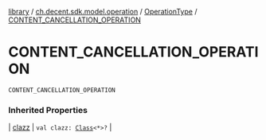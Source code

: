 [library](../../index.md) / [ch.decent.sdk.model.operation](../index.md) / [OperationType](index.md) / [CONTENT_CANCELLATION_OPERATION](./-c-o-n-t-e-n-t_-c-a-n-c-e-l-l-a-t-i-o-n_-o-p-e-r-a-t-i-o-n.md)

# CONTENT_CANCELLATION_OPERATION

`CONTENT_CANCELLATION_OPERATION`

### Inherited Properties

| [clazz](clazz.md) | `val clazz: `[`Class`](http://docs.oracle.com/javase/6/docs/api/java/lang/Class.html)`<*>?` |

